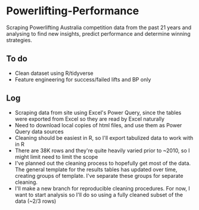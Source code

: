 # Powerlifting-Performance
Scraping Powerlifting Australia competition data from the past 21 years and analysing to find new insights, predict performance and determine winning strategies.

## To do
- Clean dataset using R/tidyverse
- Feature engineering for success/failed lifts and BP only

## Log
- Scraping data from site using Excel's Power Query, since the tables were exported from Excel so they are read by Excel naturally
- Need to download local copies of html files, and use them as Power Query data sources
- Cleaning should be easiest in R, so I'll export tabulized data to work with in R
- There are 38K rows and they're quite heavily varied prior to ~2010, so I might limit need to limit the scope
- I've planned out the cleaning process to hopefully get most of the data. The general template for the results tables has updated over time, creating groups of template. I've separate these groups for separate cleaning.
- I'll make a new branch for reproducible cleaning procedures. For now, I want to start analysis so I'll do so using a fully cleaned subset of the data (~2/3 rows)